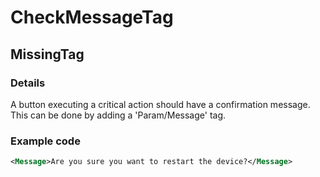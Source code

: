 ﻿---  
uid: Validator_2_49_1  
---

# CheckMessageTag

## MissingTag

### Details

A button executing a critical action should have a confirmation message.  
This can be done by adding a 'Param\/Message' tag.

### Example code

```xml
<Message>Are you sure you want to restart the device?</Message>
```
